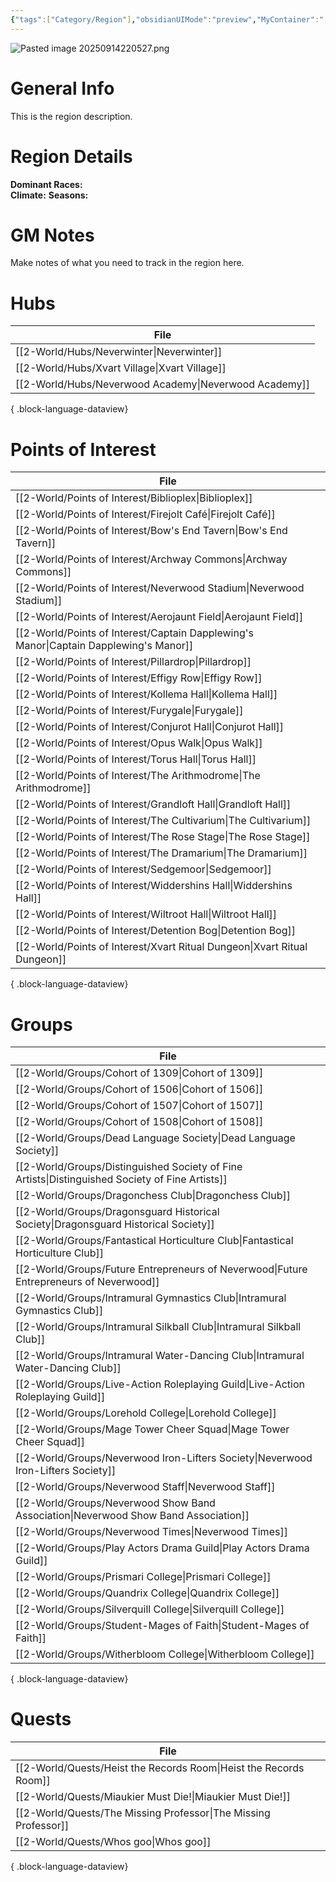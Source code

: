 ```yaml
---
{"tags":["Category/Region"],"obsidianUIMode":"preview","MyContainer":"[[2-World/Continents/Faerûn.md|Faerûn]]","image":"Pasted image 20250914220527.png","dg-publish":true,"dg-path":"World/Regions/Sword Coast.md","permalink":"/world/regions/sword-coast/","dgPassFrontmatter":true,"updated":"2025-09-28T20:19:56.000+01:00"}
---
```




![Pasted image 20250914220527.png](/img/user/z_Assets/Maps/Pasted%20image%2020250914220527.png)
# General Info

This is the region description. 

# Region Details

**Dominant Races:**  
**Climate:** 
**Seasons:**

# GM Notes

Make notes of what you need to track in the region here. 

# Hubs

| File                                                     |
| -------------------------------------------------------- |
| [[2-World/Hubs/Neverwinter\|Neverwinter]]             |
| [[2-World/Hubs/Xvart Village\|Xvart Village]]         |
| [[2-World/Hubs/Neverwood Academy\|Neverwood Academy]] |

{ .block-language-dataview}

# Points of Interest

| File                                                                                     |
| ---------------------------------------------------------------------------------------- |
| [[2-World/Points of Interest/Biblioplex\|Biblioplex]]                                 |
| [[2-World/Points of Interest/Firejolt Café\|Firejolt Café]]                           |
| [[2-World/Points of Interest/Bow's End Tavern\|Bow's End Tavern]]                     |
| [[2-World/Points of Interest/Archway Commons\|Archway Commons]]                       |
| [[2-World/Points of Interest/Neverwood Stadium\|Neverwood Stadium]]                   |
| [[2-World/Points of Interest/Aerojaunt Field\|Aerojaunt Field]]                       |
| [[2-World/Points of Interest/Captain Dapplewing's Manor\|Captain Dapplewing's Manor]] |
| [[2-World/Points of Interest/Pillardrop\|Pillardrop]]                                 |
| [[2-World/Points of Interest/Effigy Row\|Effigy Row]]                                 |
| [[2-World/Points of Interest/Kollema Hall\|Kollema Hall]]                             |
| [[2-World/Points of Interest/Furygale\|Furygale]]                                     |
| [[2-World/Points of Interest/Conjurot Hall\|Conjurot Hall]]                           |
| [[2-World/Points of Interest/Opus Walk\|Opus Walk]]                                   |
| [[2-World/Points of Interest/Torus Hall\|Torus Hall]]                                 |
| [[2-World/Points of Interest/The Arithmodrome\|The Arithmodrome]]                     |
| [[2-World/Points of Interest/Grandloft Hall\|Grandloft Hall]]                         |
| [[2-World/Points of Interest/The Cultivarium\|The Cultivarium]]                       |
| [[2-World/Points of Interest/The Rose Stage\|The Rose Stage]]                         |
| [[2-World/Points of Interest/The Dramarium\|The Dramarium]]                           |
| [[2-World/Points of Interest/Sedgemoor\|Sedgemoor]]                                   |
| [[2-World/Points of Interest/Widdershins Hall\|Widdershins Hall]]                     |
| [[2-World/Points of Interest/Wiltroot Hall\|Wiltroot Hall]]                           |
| [[2-World/Points of Interest/Detention Bog\|Detention Bog]]                           |
| [[2-World/Points of Interest/Xvart Ritual Dungeon\|Xvart Ritual Dungeon]]             |

{ .block-language-dataview}
# Groups

| File                                                                                               |
| -------------------------------------------------------------------------------------------------- |
| [[2-World/Groups/Cohort of 1309\|Cohort of 1309]]                                               |
| [[2-World/Groups/Cohort of 1506\|Cohort of 1506]]                                               |
| [[2-World/Groups/Cohort of 1507\|Cohort of 1507]]                                               |
| [[2-World/Groups/Cohort of 1508\|Cohort of 1508]]                                               |
| [[2-World/Groups/Dead Language Society\|Dead Language Society]]                                 |
| [[2-World/Groups/Distinguished Society of Fine Artists\|Distinguished Society of Fine Artists]] |
| [[2-World/Groups/Dragonchess Club\|Dragonchess Club]]                                           |
| [[2-World/Groups/Dragonsguard Historical Society\|Dragonsguard Historical Society]]             |
| [[2-World/Groups/Fantastical Horticulture Club\|Fantastical Horticulture Club]]                 |
| [[2-World/Groups/Future Entrepreneurs of Neverwood\|Future Entrepreneurs of Neverwood]]         |
| [[2-World/Groups/Intramural Gymnastics Club\|Intramural Gymnastics Club]]                       |
| [[2-World/Groups/Intramural Silkball Club\|Intramural Silkball Club]]                           |
| [[2-World/Groups/Intramural Water-Dancing Club\|Intramural Water-Dancing Club]]                 |
| [[2-World/Groups/Live-Action Roleplaying Guild\|Live-Action Roleplaying Guild]]                 |
| [[2-World/Groups/Lorehold College\|Lorehold College]]                                           |
| [[2-World/Groups/Mage Tower Cheer Squad\|Mage Tower Cheer Squad]]                               |
| [[2-World/Groups/Neverwood Iron-Lifters Society\|Neverwood Iron-Lifters Society]]               |
| [[2-World/Groups/Neverwood Staff\|Neverwood Staff]]                                             |
| [[2-World/Groups/Neverwood Show Band Association\|Neverwood Show Band Association]]             |
| [[2-World/Groups/Neverwood Times\|Neverwood Times]]                                             |
| [[2-World/Groups/Play Actors Drama Guild\|Play Actors Drama Guild]]                             |
| [[2-World/Groups/Prismari College\|Prismari College]]                                           |
| [[2-World/Groups/Quandrix College\|Quandrix College]]                                           |
| [[2-World/Groups/Silverquill College\|Silverquill College]]                                     |
| [[2-World/Groups/Student-Mages of Faith\|Student-Mages of Faith]]                               |
| [[2-World/Groups/Witherbloom College\|Witherbloom College]]                                     |

{ .block-language-dataview}

# Quests

| File                                                                 |
| -------------------------------------------------------------------- |
| [[2-World/Quests/Heist the Records Room\|Heist the Records Room]] |
| [[2-World/Quests/Miaukier Must Die!\|Miaukier Must Die!]]         |
| [[2-World/Quests/The Missing Professor\|The Missing Professor]]   |
| [[2-World/Quests/Whos goo\|Whos goo]]                             |

{ .block-language-dataview}

